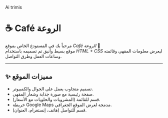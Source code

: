 
Ai trimis
# ☕ Café الروعة

مرحباً بك في المستودع الخاص بموقع *Café الروعة* 🌿  
موقع بسيط وأنيق تم تصميمه باستخدام *HTML + CSS* ليعرض معلومات المقهى وقائمته وساعات العمل وطرق التواصل.

---

## ✨ مميزات الموقع
- تصميم متجاوب يعمل على الجوال والكمبيوتر.
- صفحة رئيسية مع صورة جذابة وشعار المقهى.
- قسم للقائمة (المشروبات والحلويات مع الأسعار).
- خريطة Google Maps مدمجة لعرض الموقع الجغرافي.
- قسم للتواصل (هاتف، إنستغرام، العنوان).
